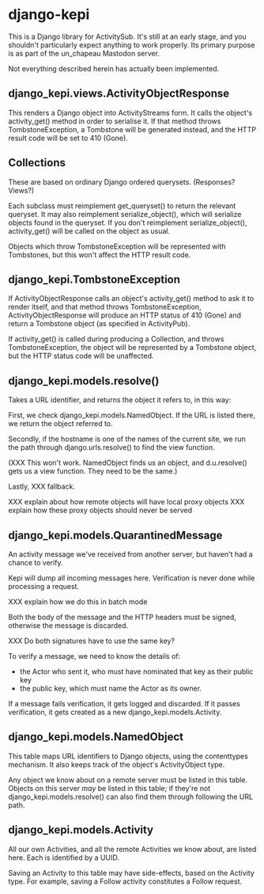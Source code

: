 django-kepi
===========

This is a Django library for ActivitySub. It's still at an
early stage, and you shouldn't particularly expect anything
to work properly. Its primary purpose is as part of the
un_chapeau Mastodon server.

Not everything described herein has actually been implemented.

django_kepi.views.ActivityObjectResponse
----------------------------------------
This renders a Django object into ActivityStreams form.
It calls the object's activity_get() method in order to
serialise it. If that method throws TombstoneException,
a Tombstone will be generated instead, and the HTTP
result code will be set to 410 (Gone).

Collections
-----------
These are based on ordinary Django ordered querysets.
(Responses? Views?)

Each subclass must reimplement get_queryset() to return
the relevant queryset. It may also reimplement serialize_object(),
which will serialize objects found in the queryset. If
you don't reimplement serialize_object(), activity_get() will
be called on the object as usual.

Objects which throw TombstoneException will be represented
with Tombstones, but this won't affect the HTTP result code.

django_kepi.TombstoneException
------------------------------
If ActivityObjectResponse calls an object's activity_get() method to ask it
to render itself, and that method throws TombstoneException,
ActivityObjectResponse will produce an HTTP status of 410 (Gone)
and return a Tombstone object (as specified in ActivityPub).

If activity_get() is called during producing a Collection,
and throws TombstoneException, the object will be represented
by a Tombstone object, but the HTTP status code will be unaffected.

django_kepi.models.resolve()
----------------------------
Takes a URL identifier, and returns the object it refers to,
in this way:

First, we check django_kepi.models.NamedObject. If the URL is
listed there, we return the object referred to.

Secondly, if the hostname is one of the names of the current site,
we run the path through django.urls.resolve() to find the view function.

(XXX This won't work. NamedObject finds us an object, and
d.u.resolve() gets us a view function. They need to be the same.)

Lastly, XXX fallback.

XXX explain about how remote objects will have local proxy objects
XXX explain how these proxy objects should never be served

django_kepi.models.QuarantinedMessage
-------------------------------------
An activity message we've received from another server, but
haven't had a chance to verify.

Kepi will dump all incoming messages here. Verification is
never done while processing a request.

XXX explain how we do this in batch mode

Both the body of the message and the HTTP headers must be signed,
otherwise the message is discarded.

XXX Do both signatures have to use the same key?

To verify a message, we need to know the details of:
 - the Actor who sent it, who must have nominated that key as
    their public key
 - the public key, which must name the Actor as its owner.

If a message fails verification, it gets logged and discarded.
If it passes verification, it gets created as a new
django_kepi.models.Activity.

django_kepi.models.NamedObject
------------------------------
This table maps URL identifiers to Django objects,
using the contenttypes mechanism.
It also keeps track of the object's ActivityObject type.

Any object we know about on a remote server must be listed in
this table. Objects on this server *may* be listed
in this table; if they're not django_kepi.models.resolve()
can also find them through following the URL path.

django_kepi.models.Activity
---------------------------
All our own Activities, and all the remote Activities we know about,
are listed here. Each is identified by a UUID.

Saving an Activity to this table may have side-effects, based
on the Activity type. For example, saving a Follow activity
constitutes a Follow request.


